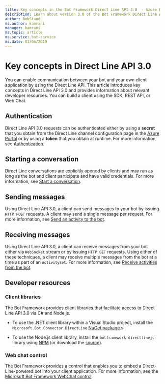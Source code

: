 ```yaml
---
title: Key concepts in the Bot Framework Direct Line API 3.0  - Azure Bot Service
description: Learn about version 3.0 of the Bot Framework Direct Line API. View information on authentication, starting conversations, messages, and developer resources.
author: RobStand
ms.author: kamrani
manager: kamrani
ms.topic: article
ms.service: bot-service
ms.date: 01/06/2019
---
```


# Key concepts in Direct Line API 3.0

You can enable communication between your bot and your own client application by using the Direct Line API. This article introduces key concepts in Direct Line API 3.0 and provides information about relevant developer resources. You can build a client using the SDK, REST API, or Web Chat.

## Authentication

Direct Line API 3.0 requests can be authenticated either by using a **secret** that you obtain from the Direct Line channel configuration page in the [Azure Portal](https://portal.azure.com) or by using a **token** that you obtain at runtime. For more information, see [Authentication](bot-framework-rest-direct-line-3-0-authentication.md).

## Starting a conversation

Direct Line conversations are explicitly opened by clients and may run as long as the bot and client participate and have valid credentials. For more information, see [Start a conversation](bot-framework-rest-direct-line-3-0-start-conversation.md).

## Sending messages

Using Direct Line API 3.0, a client can send messages to your bot by issuing `HTTP POST` requests. A client may send a single message per request. For more information, see [Send an activity to the bot](bot-framework-rest-direct-line-3-0-send-activity.md).

## Receiving messages

Using Direct Line API 3.0, a client can receive messages from your bot either via `WebSocket` stream or by issuing `HTTP GET` requests. Using either of these techniques, a client may receive multiple messages from the bot at a time as part of an `ActivitySet`. For more information, see [Receive activities from the bot](bot-framework-rest-direct-line-3-0-receive-activities.md).

## Developer resources

### Client libraries

The Bot Framework provides client libraries that facilitate access to Direct Line API 3.0 via C# and Node.js.

- To use the .NET client library within a Visual Studio project, install the `Microsoft.Bot.Connector.DirectLine` [NuGet package](https://www.nuget.org/packages/Microsoft.Bot.Connector.DirectLine).s

- To use the Node.js client library, install the `botframework-directlinejs` library using [NPM](https://www.npmjs.com/package/botframework-directlinejs) (or download the [source](https://github.com/Microsoft/BotFramework-DirectLineJS)).

### Web chat control

The Bot Framework provides a control that enables you to embed a Direct-Line-powered bot into your client application. For more information, see the [Microsoft Bot Framework WebChat control](https://github.com/Microsoft/BotFramework-WebChat).

